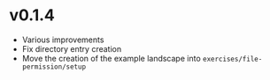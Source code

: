 # v0.1.4
* Various improvements
* Fix directory entry creation
* Move the creation of the example landscape into `exercises/file-permission/setup`
